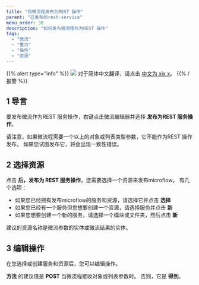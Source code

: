 ```yaml
---
title: "将微流程发布为REST 操作"
parent: "已发布的rest-service"
menu_order: 30
description: "如何发布微流程作为REST 操作"
tags:
  - "微流"
  - "重力"
  - "操作"
  - "资源"
---
```


{{% alert type="info" %}}
<img src="attachments/chinese-translation/china.png" style="display: inline-block; margin: 0" /> 对于简体中文翻译，请点击 [中文为 xix x](https://cdn.mendix.tencent-cloud.com/documentation/refguide8/publish-microflow-as-rest-operation.pdf)。
{{% /报警 %}}

## 1 导言

要发布微流作为REST 服务操作，右键点击微流编辑器并选择 **发布为REST 服务操作**。

请注意，如果微流程需要一个以上的对象或列表类型参数，它不能作为REST 操作发布。 如果您试图发布它，将会出现一致性错误。

## 2 选择资源

点击 **后，发布为 REST 服务操作**，您需要选择一个资源来发布microflow。 有几个选项：

* 如果您已经拥有发布microflow的服务和资源，请选择它并点击 **选择**
* 如果您已经有一个服务但您想要创建一个资源，请选择服务并点击 **新**
* 如果您想要创建一个新的服务，请选择一个模块或文件夹，然后点击 **新**

建议的资源名称是微流参数的实体或微流结果的实体。

## 3 编辑操作

在您选择或创建服务和资源后，您可以编辑操作。

**方法** 的建议值是 **POST** 当微流程接收对象或列表参数时。 否则，它是 **得到**。
